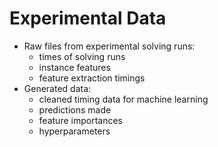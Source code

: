 Experimental Data
=================

- Raw files from experimental solving runs:
  - times of solving runs
  - instance features
  - feature extraction timings
- Generated data:
  - cleaned timing data for machine learning
  - predictions made
  - feature importances
  - hyperparameters

